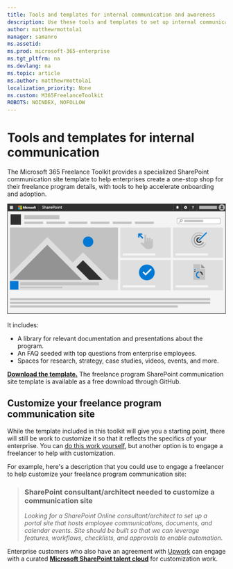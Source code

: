 ```yaml
---
title: Tools and templates for internal communication and awareness 
description: Use these tools and templates to set up internal communications about an enterprise freelancer program.
author: matthewrmottola1
manager: samanro
ms.assetid: 
ms.prod: microsoft-365-enterprise
ms.tgt_pltfrm: na
ms.devlang: na
ms.topic: article
ms.author: matthewrmottola1
localization_priority: None 
ms.custom: M365FreelanceToolkit
ROBOTS: NOINDEX, NOFOLLOW
---
```

Tools and templates for internal communication
==============================================

The Microsoft 365 Freelance Toolkit provides a specialized SharePoint communication site template to help enterprises create a one-stop shop for their freelance program details, with tools to help accelerate onboarding and adoption.

![website](media/M365_Freelance_communication_commsite.png)

It includes:
- A library for relevant documentation and presentations about the program.
- An FAQ seeded with top questions from enterprise employees.
- Spaces for research, strategy, case studies, videos, events, and more.



**[Download the template.](downloads.md)** The freelance program SharePoint communication site template is available as a free download through GitHub.

Customize your freelance program communication site
---------------------------------------------------

While the template included in this toolkit will give you a starting point, there will still be work to customize it so that it reflects the specifics of your enterprise. You can [do this work yourself](https://support.office.com/article/320b43e5-b047-4fda-8381-f61e8ac7f59b), but another option is to engage a freelancer to help with customization.

For example, here's a description that you could use to engage a freelancer to help customize your freelance program communication site:

> ### SharePoint consultant/architect needed to customize a communication site
> *Looking for a SharePoint Online consultant/architect to set up a portal site that hosts employee communications, documents, and calendar events. Site should be built so that we can leverage features, workflows, checklists, and approvals to enable automation.*

Enterprise customers who also have an agreement with [Upwork](https://www.upwork.com/enterprise/) can engage with a curated **[Microsoft SharePoint talent cloud](clouds.md)** for customization work.
